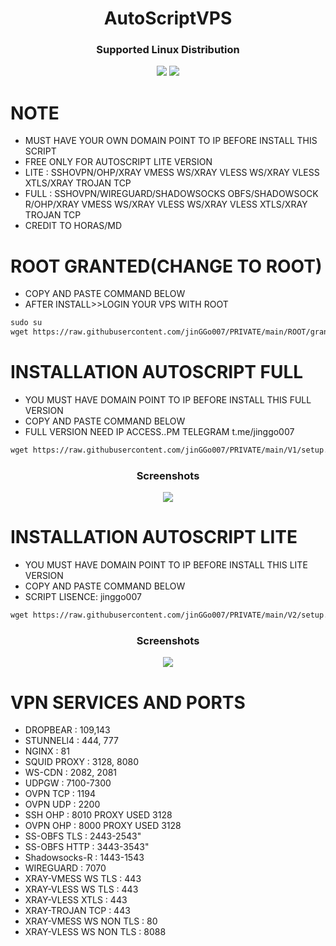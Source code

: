 <h1 align="center">AutoScriptVPS</h1>

<h3 align="center">Supported Linux Distribution</h3>
<p align="center"><img src="https://img.shields.io/static/v1?style=for-the-badge&logo=debian&label=Debian%2010&message=Buster&color=red"> <img src="https://img.shields.io/static/v1?style=for-the-badge&logo=ubuntu&label=Ubuntu%2018&message=18.04 LTS&color=red"> </p>




# NOTE
- MUST HAVE YOUR OWN DOMAIN POINT TO IP BEFORE INSTALL THIS SCRIPT
- FREE ONLY FOR AUTOSCRIPT LITE VERSION
- LITE : SSHOVPN/OHP/XRAY VMESS WS/XRAY VLESS WS/XRAY VLESS XTLS/XRAY TROJAN TCP
- FULL : SSHOVPN/WIREGUARD/SHADOWSOCKS OBFS/SHADOWSOCK R/OHP/XRAY VMESS WS/XRAY VLESS WS/XRAY VLESS XTLS/XRAY TROJAN TCP
- CREDIT TO HORAS/MD

# ROOT GRANTED(CHANGE TO ROOT)

 - COPY AND PASTE COMMAND BELOW
 - AFTER INSTALL>>LOGIN YOUR VPS WITH ROOT

```html
sudo su
wget https://raw.githubusercontent.com/jinGGo007/PRIVATE/main/ROOT/grant-root && chmod +x grant-root && ./grant-root
  ```



# INSTALLATION AUTOSCRIPT FULL

 - YOU MUST HAVE DOMAIN POINT TO IP BEFORE INSTALL THIS FULL VERSION
 - COPY AND PASTE COMMAND BELOW
 - FULL VERSION NEED IP ACCESS..PM TELEGRAM t.me/jinggo007

```html
wget https://raw.githubusercontent.com/jinGGo007/PRIVATE/main/V1/setup.sh && chmod +x setup.sh && ./setup.sh
  ```
<h3 align="center">Screenshots</h3>
<p align="center">
<img src="https://raw.githubusercontent.com/jinGGo007/AUTOSCRIPT/main/v1.jpg"> 

# INSTALLATION AUTOSCRIPT LITE

 - YOU MUST HAVE DOMAIN POINT TO IP BEFORE INSTALL THIS LITE VERSION
 - COPY AND PASTE COMMAND BELOW
 - SCRIPT LISENCE: jinggo007

```html
wget https://raw.githubusercontent.com/jinGGo007/PRIVATE/main/V2/setup.sh && chmod +x setup.sh && ./setup.sh
  ```
<h3 align="center">Screenshots</h3>
<p align="center">
<img src="https://raw.githubusercontent.com/jinGGo007/AUTOSCRIPT/main/v2.jpg">
  

  

  # VPN SERVICES AND PORTS

- DROPBEAR              : 109,143 
- STUNNELl4             : 444, 777 
- NGINX                 : 81
- SQUID PROXY           : 3128, 8080
- WS-CDN                : 2082, 2081
- UDPGW                 : 7100-7300
- OVPN TCP              : 1194 
- OVPN UDP              : 2200
- SSH OHP               : 8010 PROXY USED 3128
- OVPN OHP              : 8000 PROXY USED 3128
- SS-OBFS TLS           : 2443-2543"  
- SS-OBFS HTTP          : 3443-3543"
- Shadowsocks-R         : 1443-1543
- WIREGUARD             : 7070
- XRAY-VMESS WS TLS     : 443
- XRAY-VLESS WS TLS     : 443
- XRAY-VLESS XTLS       : 443
- XRAY-TROJAN TCP       : 443
- XRAY-VMESS WS NON TLS : 80
- XRAY-VLESS WS NON TLS : 8088







  


  



